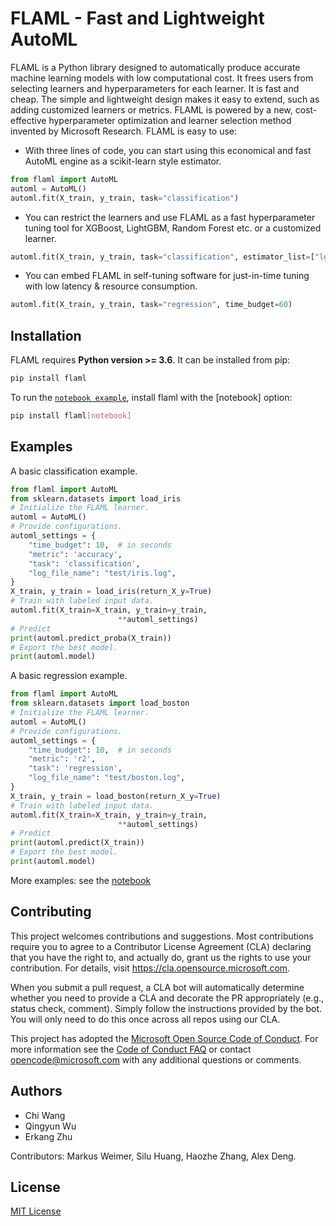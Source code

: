 # FLAML - Fast and Lightweight AutoML

FLAML is a Python library designed to automatically produce accurate machine
learning models with low computational cost. It frees users from selecting
learners and hyperparameters for each learner. It is fast and cheap.
The simple and lightweight design makes it easy to extend, such as
adding customized learners or metrics. FLAML is powered by a new, cost-effective
hyperparameter optimization and learner selection method invented by
Microsoft Research.
FLAML is easy to use:

* With three lines of code, you can start using this economical and fast
AutoML engine as a scikit-learn style estimator.
```python
from flaml import AutoML
automl = AutoML()
automl.fit(X_train, y_train, task="classification")
```

* You can restrict the learners and use FLAML as a fast hyperparameter tuning
tool for XGBoost, LightGBM, Random Forest etc. or a customized learner.
```python
automl.fit(X_train, y_train, task="classification", estimator_list=["lgbm"])
```

* You can embed FLAML in self-tuning software for just-in-time tuning with
low latency & resource consumption.
```python
automl.fit(X_train, y_train, task="regression", time_budget=60)
```

## Installation

FLAML requires **Python version >= 3.6**. It can be installed from pip:

```bash
pip install flaml
```

To run the [`notebook example`](https://github.com/microsoft/FLAML/tree/main/notebook),
install flaml with the [notebook] option:

```bash
pip install flaml[notebook]
```

## Examples

A basic classification example.

```python
from flaml import AutoML
from sklearn.datasets import load_iris
# Initialize the FLAML learner.
automl = AutoML()
# Provide configurations.
automl_settings = {
    "time_budget": 10,  # in seconds
    "metric": 'accuracy',
    "task": 'classification',
    "log_file_name": "test/iris.log",
}
X_train, y_train = load_iris(return_X_y=True)
# Train with labeled input data.
automl.fit(X_train=X_train, y_train=y_train,
                        **automl_settings)
# Predict
print(automl.predict_proba(X_train))
# Export the best model.
print(automl.model)
```

A basic regression example.

```python
from flaml import AutoML
from sklearn.datasets import load_boston
# Initialize the FLAML learner.
automl = AutoML()
# Provide configurations.
automl_settings = {
    "time_budget": 10,  # in seconds
    "metric": 'r2',
    "task": 'regression',
    "log_file_name": "test/boston.log",
}
X_train, y_train = load_boston(return_X_y=True)
# Train with labeled input data.
automl.fit(X_train=X_train, y_train=y_train,
                        **automl_settings)
# Predict
print(automl.predict(X_train))
# Export the best model.
print(automl.model)
```

More examples: see the [notebook](https://github.com/microsoft/FLAML/tree/main/notebook/flaml_demo.ipynb)

## Contributing

This project welcomes contributions and suggestions. Most contributions require you to agree to a
Contributor License Agreement (CLA) declaring that you have the right to, and actually do, grant us
the rights to use your contribution. For details, visit <https://cla.opensource.microsoft.com>.

When you submit a pull request, a CLA bot will automatically determine whether you need to provide
a CLA and decorate the PR appropriately (e.g., status check, comment). Simply follow the instructions
provided by the bot. You will only need to do this once across all repos using our CLA.

This project has adopted the [Microsoft Open Source Code of Conduct](https://opensource.microsoft.com/codeofconduct/).
For more information see the [Code of Conduct FAQ](https://opensource.microsoft.com/codeofconduct/faq/) or
contact [opencode@microsoft.com](mailto:opencode@microsoft.com) with any additional questions or comments.

## Authors

* Chi Wang
* Qingyun Wu
* Erkang Zhu

Contributors: Markus Weimer, Silu Huang, Haozhe Zhang, Alex Deng.

## License

[MIT License](LICENSE)
